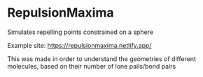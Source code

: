 # RepulsionMaxima
Simulates repelling points constrained on a sphere

Example site: https://repulsionmaxima.netlify.app/

This was made in order to understand the geometries of different molecules, based on their number of lone pails/bond pairs
